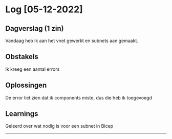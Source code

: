 # Log [05-12-2022]
 
## Dagverslag (1 zin)
Vandaag heb ik aan het vnet gewerkt en subnets aan gemaakt.

## Obstakels
Ik kreeg een aantal errors

## Oplossingen
De error liet zien dat ik components miste, dus die heb ik toegevoegd

## Learnings
Geleerd over wat nodig is voor een subnet in Bicep

---

